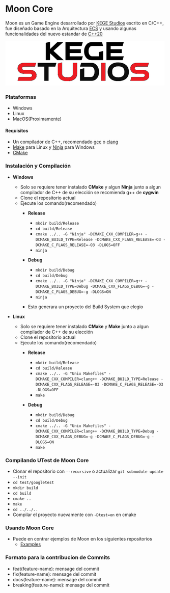 # Moon Core

Moon es un Game Engine desarrollado por [KEGE Studios](https://github.com/EGE-Studios) escrito en C/C++,  fue diseñado basado en la Arquitectura [ECS](http://entity-systems.wikidot.com/) y usando algunas funcionalidades del nuevo estandar de [C++20](https://en.cppreference.com/w/cpp/20)

![KEGE Studios](https://raw.githubusercontent.com/EGE-Studios/Moon/master/assets/KegeStudios.png)

### Plataformas 
- Windows
- Linux
- MacOS(Proximamente)

#### Requisitos
- Un compilador de C++, recomendado [gcc](https://gcc.gnu.org/) o [clang](https://clang.llvm.org/)
- [Make](https://www.gnu.org/software/make/) para Linux y [Ninja](https://ninja-build.org/) para Windows
- [CMake](https://cmake.org/)

### Instalación y Compilación
- **Windows**
    - Solo se requiere tener instalado **CMake** y algun **Ninja** junto a algun compilador de C++ de su elección se recomienda g++ de **cygwin**
    - Clone el repositorio actual
    - Ejecute los comando(recomendado)
        - **Release**
          - `mkdir build/Release`
          - `cd build/Release`
          - `cmake ../.. -G "Ninja" -DCMAKE_CXX_COMPILER=g++ -DCMAKE_BUILD_TYPE=Release -DCMAKE_CXX_FLAGS_RELEASE=-O3 -DCMAKE_C_FLAGS_RELEASE=-O3 -DLOGS=OFF`
          - `ninja`

        - **Debug**
          - `mkdir build/Debug`
          - `cd build/Debug`
          - `cmake ../.. -G "Ninja" -DCMAKE_CXX_COMPILER=g++ -DCMAKE_BUILD_TYPE=Debug -DCMAKE_CXX_FLAGS_DEBUG=-g -DCMAKE_C_FLAGS_DEBUG=-g -DLOGS=ON`
          - `ninja`
      - Esto generara un proyecto del Build System que elegio

- **Linux**
    - Solo se requiere tener instalado **CMake** y **Make** junto a algun compilador de C++ de su elección
    - Clone el repositorio actual
    - Ejecute los comando(recomendado)
        - **Release** 
          - `mkdir build/Release`
          - `cd build/Release`
          - `cmake ../.. -G "Unix Makefiles" -DCMAKE_CXX_COMPILER=clang++ -DCMAKE_BUILD_TYPE=Release -DCMAKE_CXX_FLAGS_RELEASE=-O3 -DCMAKE_C_FLAGS_RELEASE=-O3 -DLOGS=OFF`
          - `make`

        - **Debug**
          - `mkdir build/Debug`  
          - `cd build/Debug`
          - `cmake ../.. -G "Unix Makefiles" -DCMAKE_CXX_COMPILER=clang++ -DCMAKE_BUILD_TYPE=Debug -DCMAKE_CXX_FLAGS_DEBUG=-g -DCMAKE_C_FLAGS_DEBUG=-g -DLOGS=ON`
          - `make`

### Compilando UTest de Moon Core

- Clonar el repositorio con `--recursive` o actualizar `git submodule update --init`
- `cd test/googletest`
- `mkdir build`
- `cd build`
- `cmake ..`
- `make`
- `cd ../../..`
- Compilar el proyecto nuevamente con `-Dtest=on` en cmake

### Usando Moon Core
- Puede en contrar ejemplos de Moon en los siguientes repositorios
    - [Examples](https://github.com/EGE-Studios/Moon/tree/master/examples)

### Formato para la contribucion de Commits

- feat(feature-name): mensage del commit
- fix(feature-name): mensage del commit
- docs(feature-name): mensage del commit
- breaking(feature-name): mensage del commit
